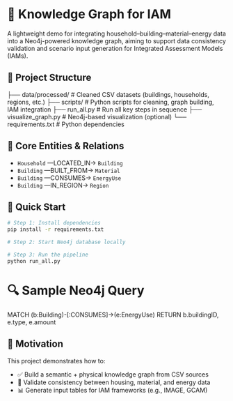 # 🧠 Knowledge Graph for IAM

A lightweight demo for integrating household–building–material–energy data into a Neo4j-powered knowledge graph, aiming to support data consistency validation and scenario input generation for Integrated Assessment Models (IAMs).

## 📁 Project Structure
├── data/processed/ # Cleaned CSV datasets (buildings, households, regions, etc.) ├── scripts/ # Python scripts for cleaning, graph building, IAM integration ├── run_all.py # Run all key steps in sequence ├── visualize_graph.py # Neo4j-based visualization (optional) └── requirements.txt # Python dependencies

## 🧩 Core Entities & Relations   

- `Household` —LOCATED_IN→ `Building`
- `Building` —BUILT_FROM→ `Material`
- `Building` —CONSUMES→ `EnergyUse`
- `Building` —IN_REGION→ `Region`

## 🚀 Quick Start

```bash
# Step 1: Install dependencies
pip install -r requirements.txt

# Step 2: Start Neo4j database locally

# Step 3: Run the pipeline
python run_all.py
```
# 🔍 Sample Neo4j Query

MATCH (b:Building)-[:CONSUMES]->(e:EnergyUse)
RETURN b.buildingID, e.type, e.amount

## 🎯 Motivation

This project demonstrates how to:

- ✅ Build a semantic + physical knowledge graph from CSV sources  
- 🧪 Validate consistency between housing, material, and energy data  
- 📊 Generate input tables for IAM frameworks (e.g., IMAGE, GCAM)

